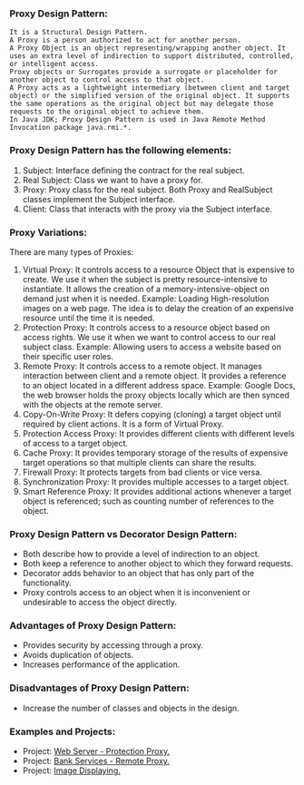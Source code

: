 ### Proxy Design Pattern:
	It is a Structural Design Pattern.
	A Proxy is a person authorized to act for another person.
	A Proxy Object is an object representing/wrapping another object. It uses an extra level of indirection to support distributed, controlled, or intelligent access.
	Proxy objects or Surrogates provide a surrogate or placeholder for another object to control access to that object. 
	A Proxy acts as a lightweight intermediary (between client and target object) or the simplified version of the original object. It supports the same operations as the original object but may delegate those requests to the original object to achieve them.
	In Java JDK; Proxy Design Pattern is used in Java Remote Method Invocation package java.rmi.*.


### Proxy Design Pattern has the following elements:
1. Subject: Interface defining the contract for the real subject.
2. Real Subject: Class we want to have a proxy for.
3. Proxy: Proxy class for the real subject. Both Proxy and RealSubject classes implement the Subject interface.
4. Client: Class that interacts with the proxy via the Subject interface.

	
### Proxy Variations:
There are many types of Proxies:
1. Virtual Proxy: It controls access to a resource Object that is expensive to create. We use it when the subject is pretty resource-intensive to instantiate. It allows the creation of a memory-intensive-object on demand just when it is needed.
	Example: Loading High-resolution images on a web page. The idea is to delay the creation of an expensive resource until the time it is needed.
2. Protection Proxy: It controls access to a resource object based on access rights. We use it when we want to control access to our real subject class. 
	Example: Allowing users to access a website based on their specific user roles.
3. Remote Proxy: It controls access to a remote object. It manages interaction between client and a remote object. It provides a reference to an object located in a different address space.
	Example: Google Docs, the web browser holds the proxy objects locally which are then synced with the objects at the remote server.
4. Copy-On-Write Proxy: It defers copying (cloning) a target object until required by client actions. It is a form of Virtual Proxy.
5. Protection Access Proxy: It provides different clients with different levels of access to a target object.
6. Cache Proxy: It provides temporary storage of the results of expensive target operations so that multiple clients can share the results.
7. Firewall Proxy: It protects targets from bad clients or vice versa.
8. Synchronization Proxy: It provides multiple accesses to a target object.
9. Smart Reference Proxy: It provides additional actions whenever a target object is referenced; such as counting number of references to the object.

	
### Proxy Design Pattern vs Decorator Design Pattern:
- Both describe how to provide a level of indirection to an object.
- Both keep a reference to another object to which they forward requests.
- Decorator adds behavior to an object that has only part of the functionality.
- Proxy controls access to an object when it is inconvenient or undesirable to access the object directly.


### Advantages of Proxy Design Pattern:
- Provides security by accessing through a proxy.
- Avoids duplication of objects.
- Increases performance of the application.
	
	
### Disadvantages of Proxy Design Pattern:
- Increase the number of classes and objects in the design.
	

### Examples and Projects:
- Project:	[Web Server - Protection Proxy.](/src/main/java/structuralDesignPatterns/proxyDesignPattern/projectWebServerProtectionProxy/Main/Main.java)
- Project:	[Bank Services - Remote Proxy.](/src/main/java/structuralDesignPatterns/proxyDesignPattern/projectBankServicesRemoteProxy/Main/Main.java)
- Project:	[Image Displaying.](/src/main/java/structuralDesignPatterns/proxyDesignPattern/projectImageDisplaying/Main/Main.java)